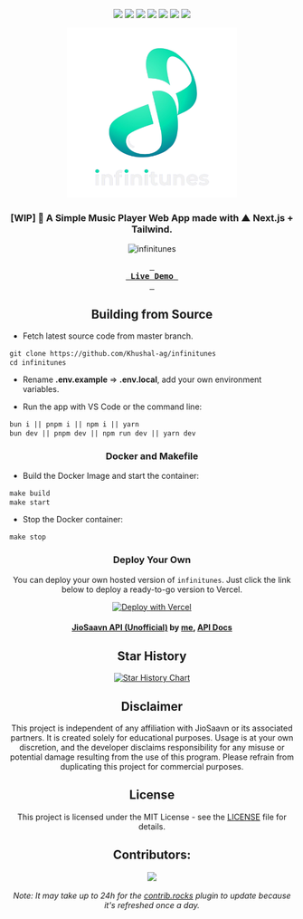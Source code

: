 <div align=center>

<!-- labels -->

![][ci] ![][views] ![][stars] ![][forks] ![][issues] ![][license] ![][repo-size]

<!-- logo/title -->

<picture>
  <source media="(prefers-color-scheme: dark, (max-width:300px))" srcset="./public/images/logo1920.png">
  <source media="(prefers-color-scheme: light,(max-width:300px))" srcset="./public/images/logo1500.png">
  <img src="./public/images/logo1920.png" width="300px" alt="infinitunes">
</picture>

### [WIP] 🎵 A Simple Music Player Web App made with ▲ Next.js + Tailwind.

<picture>
  <source media="(prefers-color-scheme: light)" srcset="https://graph.org/file/12ea4beff2367f40f13ce.png">
  <source media="(prefers-color-scheme: dark)" srcset="https://graph.org/file/16937ebb693470d804f31.png">
  <img src="https://graph.org/file/12ea4beff2367f40f13ce.png" alt="infinitunes">
</picture>

**[<kbd> <br> &nbsp;**Live Demo**&nbsp; <br> </kbd>][site]**

## Building from Source

</div>

- Fetch latest source code from master branch.

```
git clone https://github.com/Khushal-ag/infinitunes
cd infinitunes
```

- Rename **.env.example** => **.env.local**, add your own environment variables.

- Run the app with VS Code or the command line:

```
bun i || pnpm i || npm i || yarn
bun dev || pnpm dev || npm run dev || yarn dev
```

<div align=center>

### Docker and Makefile

</div>

- Build the Docker Image and start the container:

```
make build
make start
```

- Stop the Docker container:

```
make stop
```

<div align=center>

### Deploy Your Own

You can deploy your own hosted version of `infinitunes`. Just click the link below to deploy a ready-to-go version to Vercel.

[![Deploy with Vercel](https://vercel.com/button)][deploy]

#### [JioSaavn API (Unofficial)][api] by [me][cc], [API Docs][api-docs]

## Star History

<a href="https://star-history.com/#Khushal-ag/infinitunes">
 <picture>
   <source media="(prefers-color-scheme: dark)" srcset="https://api.star-history.com/svg?repos=Khushal-ag/infinitunes&theme=dark" />
   <source media="(prefers-color-scheme: light)" srcset="https://api.star-history.com/svg?repos=Khushal-ag/infinitunes" />
   <img alt="Star History Chart" src="https://api.star-history.com/svg?repos=Khushal-ag/infinitunes" />
 </picture>
</a>

## Disclaimer

This project is independent of any affiliation with JioSaavn or its associated partners. It is created solely for educational purposes. Usage is at your own discretion, and the developer disclaims responsibility for any misuse or potential damage resulting from the use of this program. Please refrain from duplicating this project for commercial purposes.

## License

This project is licensed under the MIT License - see the [LICENSE](LICENSE) file for details.

## Contributors:

[![][contributors]][contributors-graph]

_Note: It may take up to 24h for the [contrib.rocks][contrib-rocks] plugin to update because it's refreshed once a day._

</div>

<!----------------------------------{ Labels }--------------------------------->

[views]: https://komarev.com/ghpvc/?username=infinitunes&label=view%20counter&color=red&style=flat
[repo-size]: https://img.shields.io/github/repo-size/Khushal-ag/infinitunes
[issues]: https://img.shields.io/github/issues-raw/Khushal-ag/infinitunes
[license]: https://img.shields.io/github/license/Khushal-ag/infinitunes
[forks]: https://img.shields.io/github/forks/Khushal-ag/infinitunes?style=flat
[stars]: https://img.shields.io/github/stars/Khushal-ag/infinitunes
[contributors]: https://contrib.rocks/image?repo=Khushal-ag/infinitunes&max=500
[contributors-graph]: https://github.com/Khushal-ag/infinitunes/graphs/contributors
[contrib-rocks]: https://contrib.rocks/preview?repo=Khushal-ag%2Finfinitunes
[ci]: https://github.com/Khushal-ag/infinitunes/actions/workflows/ci.yml/badge.svg

<!-----------------------------------{ Links }---------------------------------->

[site]: https://infinitunes.vercel.app
[deploy]: https://vercel.com/new/clone?repository-url=https://github.com/Khushal-ag/infinitunes&env=NEXT_PUBLIC_APP_URL,NEXTAUTH_URL,NEXTAUTH_SECRET,JIOSAAVN_API_URL,NEXT_PUBLIC_JIOSAAVN_API_URL,GOOGLE_CLIENT_ID,GOOGLE_CLIENT_SECRET,GITHUB_CLIENT_ID,GITHUB_CLIENT_SECRET,DATABASE_URL&project-name=infinitunes&repo-name=infinitunes

<!------------------------------------{ api }----------------------------------->

[api]: https://github.com/rajput-hemant/jiosaavn-api-ts
[api-docs]: https://docs-jiosaavn.netlify.app/
[cc]: https://github.com/Khushal-ag

